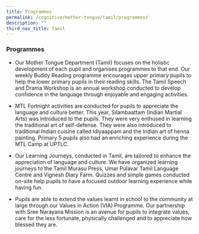 ```yaml
---
title: Programmes
permalink: /cognitive/mother-tongue/tamil/programmes/
description: ""
third_nav_title: Tamil
---
```

### **Programmes**
*   Our Mother Tongue Department (Tamil) focuses on the holistic development of each pupil and organises programmes to that end. Our weekly Buddy Reading programme encourages upper primary pupils to help the lower primary pupils in their reading skills. The Tamil Speech and Drama Workshop is an annual workshop conducted to develop confidence in the language through enjoyable and engaging activities. 

*   MTL Fortnight activities are conducted for pupils to appreciate the language and culture better. This year, Silambaattam (Indian Martial Arts) was introduced to the pupils. They were very enthused in learning the traditional art of self-defense. They were also introduced to traditional Indian cuisine called Idiyaappam and the Indian art of henna painting. Primary 5 pupils also had an enriching experience during the MTL Camp at UPTLC. 

*   Our Learning Journeys, conducted in Tamil, are tailored to enhance the appreciation of language and culture. We have organized learning journeys to the Tamil Murasu Press, Umar Pulavar Tamil Language Centre and Vignesh Diary Farm. Quizzes and simple games conducted on-site help pupils to have a focused outdoor learning experience while having fun. 

*   Pupils are able to extend the values learnt in school to the community at large through our Values in Action (VIA) Programme. Our partnership with Sree Narayana Mission is an avenue for pupils to integrate values, care for the less fortunate, physically challenged and to appreciate how blessed they are.